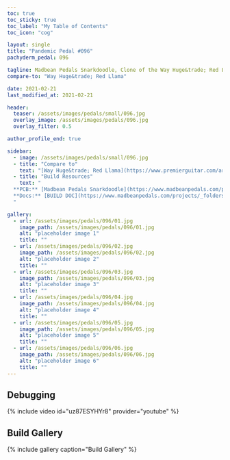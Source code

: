```yaml
---
toc: true
toc_sticky: true
toc_label: "My Table of Contents"
toc_icon: "cog"

layout: single
title: "Pandemic Pedal #096"
pachyderm_pedal: 096

tagline: Madbean Pedals Snarkdoodle, Clone of the Way Huge&trade; Red Llama
compare-to: "Way Huge&trade; Red Llama"

date: 2021-02-21
last_modified_at: 2021-02-21

header:
  teaser: /assets/images/pedals/small/096.jpg
  overlay_image: /assets/images/pedals/096.jpg
  overlay_filter: 0.5

author_profile_end: true

sidebar:
  - image: /assets/images/pedals/small/096.jpg
  - title: "Compare to"
    text: "[Way Huge&trade; Red Llama](https://www.premierguitar.com/articles/Way_Huge_Red_Llama_Overdrive_MkII_Pedal_Review)"
  - title: "Build Resources"
    text: "
  **PCB:** [Madbean Pedals Snarkdoodle](https://www.madbeanpedals.com/projects/index.html)<br>
  **Docs:** [BUILD DOC](https://www.madbeanpedals.com/projects/_folders/1590A/docs/Snarkdoodle2019.zip)
  "

gallery:
  - url: /assets/images/pedals/096/01.jpg
    image_path: /assets/images/pedals/096/01.jpg
    alt: "placeholder image 1"
    title: ""
  - url: /assets/images/pedals/096/02.jpg
    image_path: /assets/images/pedals/096/02.jpg
    alt: "placeholder image 2"
    title: ""
  - url: /assets/images/pedals/096/03.jpg
    image_path: /assets/images/pedals/096/03.jpg
    alt: "placeholder image 3"
    title: ""
  - url: /assets/images/pedals/096/04.jpg
    image_path: /assets/images/pedals/096/04.jpg
    alt: "placeholder image 4"
    title: ""
  - url: /assets/images/pedals/096/05.jpg
    image_path: /assets/images/pedals/096/05.jpg
    alt: "placeholder image 5"
    title: ""
  - url: /assets/images/pedals/096/06.jpg
    image_path: /assets/images/pedals/096/06.jpg
    alt: "placeholder image 6"
    title: ""
---
```


## Debugging

{% include video id="uz87ESYHYr8" provider="youtube" %}

## Build Gallery

{% include gallery caption="Build Gallery" %}